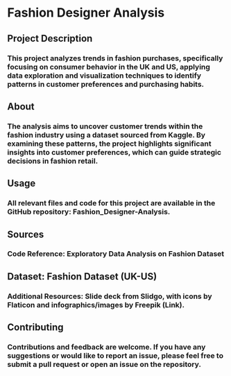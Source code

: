 # Fashion Designer Analysis

## Project Description
### This project analyzes trends in fashion purchases, specifically focusing on consumer behavior in the UK and US, applying data exploration and visualization techniques to identify patterns in customer preferences and purchasing habits.

## About
### The analysis aims to uncover customer trends within the fashion industry using a dataset sourced from Kaggle. By examining these patterns, the project highlights significant insights into customer preferences, which can guide strategic decisions in fashion retail.

## Usage
### All relevant files and code for this project are available in the GitHub repository: Fashion_Designer-Analysis.

## Sources
### Code Reference: Exploratory Data Analysis on Fashion Dataset
## Dataset: Fashion Dataset (UK-US)
### Additional Resources: Slide deck from Slidgo, with icons by Flaticon and infographics/images by Freepik (Link).
## Contributing
### Contributions and feedback are welcome. If you have any suggestions or would like to report an issue, please feel free to submit a pull request or open an issue on the repository.









